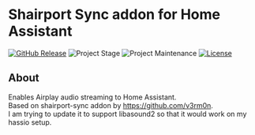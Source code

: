 # Shairport Sync addon for Home Assistant

[![GitHub Release][releases-shield]][releases] ![Project Stage][project-stage-shield] ![Project Maintenance][maintenance-shield] [![License][license-shield]](LICENSE)

## About

Enables Airplay audio streaming to Home Assistant. 
<br/>Based on shairport-sync addon by https://github.com/v3rm0n.
<br/>I am trying to update it to support libasound2 so that it would work on my hassio setup. 

[license-shield]: https://img.shields.io/github/license/v3rm0n/addon-shairport-sync.svg
[version-shield]: https://images.microbadger.com/badges/version/maidok/shairport-sync.svg
[releases-shield]: https://img.shields.io/github/release/v3rm0n/addon-shairport-sync.svg
[releases]: https://github.com/lucazertyui/addon-shairport-sync/releases
[maintenance-shield]: https://img.shields.io/maintenance/yes/2019.svg
[project-stage-shield]: https://img.shields.io/badge/project%20stage-experimental-yellow.svg

